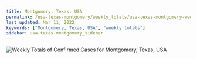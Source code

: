 ```yaml
---
title: Montgomery, Texas, USA
permalink: /usa-texas-montgomery/weekly_totals/usa-texas-montgomery-weekly_totals.html
last_updated: Mar 11, 2022
keywords: ["Montgomery, Texas, USA", "weekly totals"]
sidebar: usa-texas-montgomery_sidebar
---
```


![Weekly Totals of Confirmed Cases for Montgomery, Texas, USA](/covid_tracker/images/graphs/usa-texas-montgomery-weekly_totals_graph.png)
